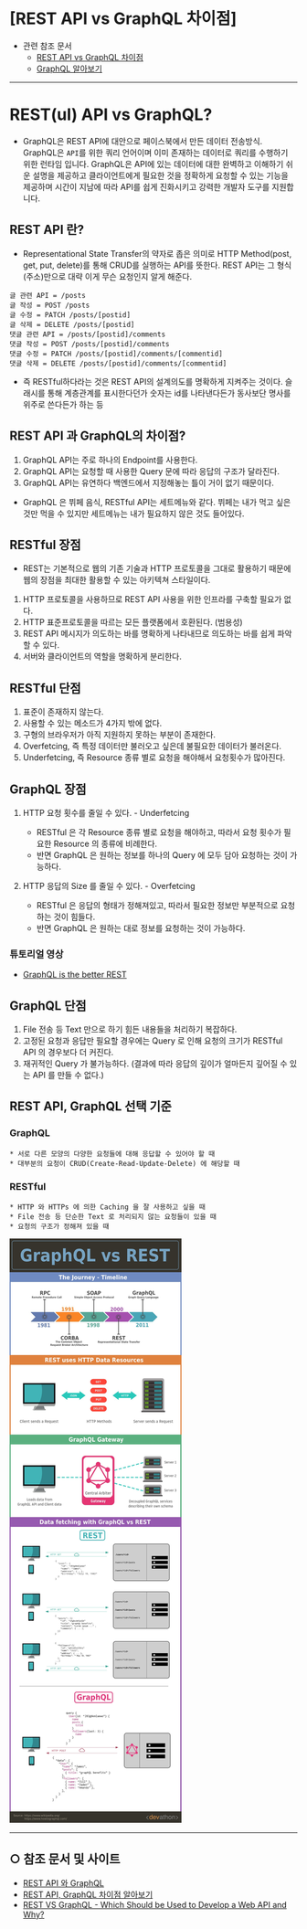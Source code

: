
[REST API vs GraphQL 차이점] 
======================

* 관련 참조 문서   
  - [REST API vs GraphQL 차이점](https://github.com/de24world/the-classic-of-development/blob/main/KR/Guidebook/RESTful%26GraphQL/README.md)
  - [GraphQL 알아보기](https://github.com/de24world/the-classic-of-development/tree/main/KR/Guidebook/GraphQL)

---

# REST(ul) API vs GraphQL?
* GraphQL은 REST API에 대안으로 페이스북에서 만든 데이터 전송방식. GraphQL은 `API`를 위한 쿼리 언어이며 이미 존재하는 데이터로 쿼리를 수행하기 위한 런타임 입니다. GraphQL은 API에 있는 데이터에 대한 완벽하고 이해하기 쉬운 설명을 제공하고 클라이언트에게 필요한 것을 정확하게 요청할 수 있는 기능을 제공하며 시간이 지남에 따라 API를 쉽게 진화시키고 강력한 개발자 도구를 지원합니다.

## REST API 란?
* Representational State Transfer의 약자로 좁은 의미로 HTTP Method(post, get, put, delete)를 통해 CRUD를 실행하는 API를 뜻한다. REST API는 그 형식(주소)만으로 대략 이게 무슨 요청인지 알게 해준다.
```
글 관련 API = /posts
글 작성 = POST /posts
글 수정 = PATCH /posts/[postid]
글 삭제 = DELETE /posts/[postid]
댓글 관련 API = /posts/[postid]/comments
댓글 작성 = POST /posts/[postid]/comments
댓글 수정 = PATCH /posts/[postid]/comments/[commentid]
댓글 삭제 = DELETE /posts/[postid]/comments/[commentid]
```
* 즉 RESTful하다라는 것은 REST API의 설계의도를 명확하게 지켜주는 것이다. 슬래시를 통해 계층관계를 표시한다던가 숫자는 id를 나타낸다든가 동사보단 명사를 위주로 쓴다든가 하는 등

## REST API 과 GraphQL의 차이점?
1. GraphQL API는 주로 하나의 Endpoint를 사용한다.
2. GraphQL API는 요청할 때 사용한 Query 문에 따라 응답의 구조가 달라진다.
3. GraphQL API는 유연하다 백엔드에서 지정해놓는 틀이 거이 없기 때문이다.
* GraphQL 은 뷔페 음식, RESTful API는 세트메뉴와 같다. 뷔페는 내가 먹고 싶은 것만 먹을 수 있지만 세트메뉴는 내가 필요하지 않은 것도 들어있다.

## RESTful 장점
* REST는 기본적으로 웹의 기존 기술과 HTTP 프로토콜을 그대로 활용하기 때문에 웹의 장점을 최대한 활용할 수 있는 아키텍쳐 스타일이다.
1. HTTP 프로토콜을 사용하므로 REST API 사용을 위한 인프라를 구축할 필요가 없다.
2. HTTP 표준프로토콜을 따르는 모든 플랫폼에서 호환된다. (범용성)
3. REST API 메시지가 의도하는 바를 명확하게 나타내므로 의도하는 바를 쉽게 파악할 수 있다.
4. 서버와 클라이언트의 역할을 명확하게 분리한다.

## RESTful 단점
1. 표준이 존재하지 않는다.
2. 사용할 수 있는 메소드가 4가지 밖에 없다.
3. 구형의 브라우저가 아직 지원하지 못하는 부분이 존재한다.
4. Overfetcing, 즉 특정 데이터만 불러오고 싶은데 불필요한 데이터가 불러온다.
5. Underfetcing, 즉 Resource 종류 별로 요청을 해야해서 요청횟수가 많아진다.

## GraphQL 장점
1. HTTP 요청 횟수를 줄일 수 있다. - Underfetcing
    * RESTful 은 각 Resource 종류 별로 요청을 해야하고, 따라서 요청 횟수가 필요한 Resource 의 종류에 비례한다.
    * 반면 GraphQL 은 원하는 정보를 하나의 Query 에 모두 담아 요청하는 것이 가능하다.

2. HTTP 응답의 Size 를 줄일 수 있다. - Overfetcing
    * RESTful 은 응답의 형태가 정해져있고, 따라서 필요한 정보만 부분적으로 요청하는 것이 힘들다.
    * 반면 GraphQL 은 원하는 대로 정보를 요청하는 것이 가능하다.

### 튜토리얼 영상
- [GraphQL is the better REST](https://www.howtographql.com/basics/1-graphql-is-the-better-rest)  

## GraphQL 단점
1. File 전송 등 Text 만으로 하기 힘든 내용들을 처리하기 복잡하다.
2. 고정된 요청과 응답만 필요할 경우에는 Query 로 인해 요청의 크기가 RESTful API 의 경우보다 더 커진다.
3. 재귀적인 Query 가 불가능하다. (결과에 따라 응답의 깊이가 얼마든지 깊어질 수 있는 API 를 만들 수 없다.)

## REST API, GraphQL 선택 기준

### GraphQL
    * 서로 다른 모양의 다양한 요청들에 대해 응답할 수 있어야 할 때
    * 대부분의 요청이 CRUD(Create-Read-Update-Delete) 에 해당할 때

### RESTful
    * HTTP 와 HTTPs 에 의한 Caching 을 잘 사용하고 싶을 때
    * File 전송 등 단순한 Text 로 처리되지 않는 요청들이 있을 때
    * 요청의 구조가 정해져 있을 때

<img src="/KR/Guidebook/RESTful&GraphQL/GraphQL-vs-REST-Infographic.jpg" alt="GraphQL-vs-REST-Infographic" title="GraphQL-vs-REST-Infographic"></img>



---
## ○ 참조 문서 및 사이트
* [REST API 와 GraphQL](https://velog.io/@bclef25/REST-API-%EC%99%80-graphQL)  
* [REST API, GraphQL 차이점 알아보기](https://velog.io/@djaxornwkd12/REST-API-vs-GraphQL-%EC%B0%A8%EC%9D%B4%EC%A0%90-%EC%95%8C%EC%95%84%EB%B3%B4%EA%B8%B0)
* [REST VS GraphQL - Which Should be Used to Develop a Web API and Why?](https://www.promptbytes.com/blog/rest-vs-graphql-web-api-development)

